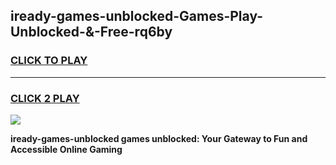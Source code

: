 
## iready-games-unblocked-Games-Play-Unblocked-&-Free-rq6by
<h3>
<a href="https://premium76.site?title=iready-games-unblocked&ref=24A">CLICK TO PLAY</a></h3>
<hr>

<h3>
<a href="https://premium76.site?title=iready-games-unblocked&ref=24A">CLICK 2 PLAY</a>
  
</h3>

<a href="https://premium76.site?title=iready-games-unblocked&ref=24A"><img src="https://clearcache.store/games.png"></a>


**iready-games-unblocked games unblocked: Your Gateway to Fun and Accessible Online Gaming**
